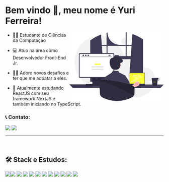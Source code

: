 # Bem vindo 👋, meu nome é **Yuri Ferreira**!

<img src="assets/undraw_programming_re_kg9v.svg" min-width="300px" max-width="300px" width="300px" align="right" alt="programming ilustration">

- 👨‍🎓 Estudante de Ciências da Computação

- 💻 Atuo na área como Desenvolvedor Front-End Jr.

- 🧗‍♂️ Adoro novos desafios e ter que me adpatar a eles.

- 📘 Atualmente estudando ReactJS com seu framework NextJS e também iniciando no TypeScript.

### 📞 Contato:

[<img src="https://img.shields.io/badge/-Instagram-fff95c?style=for-the-badge&logo=Instagram&logoColor=242424&link=https://www.instagram.com/yuri.hmello"/>](https://www.instagram.com/yuri.hmello/)
[ <img src="https://img.shields.io/badge/-Linkedin-fff95c?style=for-the-badge&logo=Linkedin&logoColor=242424&link=https://www.linkedin.com/in/yuri-homen-de-mello-ferreira-b04232191"/>](https://www.linkedin.com/in/yuri-homen-de-mello-ferreira-b04232191/)

---

<br/>

## 🛠️ Stack e Estudos:

<img src="https://cdn.jsdelivr.net/gh/devicons/devicon/icons/html5/html5-plain.svg" width="50"/><img src="https://cdn.jsdelivr.net/gh/devicons/devicon/icons/css3/css3-plain.svg" width="50"/>
<img src="https://cdn.jsdelivr.net/gh/devicons/devicon/icons/javascript/javascript-plain.svg" width="50"/>
<img src="https://cdn.jsdelivr.net/gh/devicons/devicon/icons/typescript/typescript-plain.svg" width="50"/>
<img src="https://cdn.jsdelivr.net/gh/devicons/devicon/icons/react/react-original.svg" width="50"/>
<img src="https://cdn.jsdelivr.net/gh/devicons/devicon/icons/nextjs/nextjs-original-wordmark.svg" width="50"/>
<img src="https://cdn.jsdelivr.net/gh/devicons/devicon/icons/tailwindcss/tailwindcss-plain.svg" width="50"/>
<img src="https://cdn.jsdelivr.net/gh/devicons/devicon/icons/graphql/graphql-plain.svg" width="50"/>
<img src="https://cdn.jsdelivr.net/gh/devicons/devicon/icons/wordpress/wordpress-plain.svg" width="50"/>
<img src="https://cdn.jsdelivr.net/gh/devicons/devicon/icons/php/php-plain.svg" width="50"/>
<img src="https://cdn.jsdelivr.net/gh/devicons/devicon/icons/mysql/mysql-plain.svg" width="50"/>
<img src="https://cdn.jsdelivr.net/gh/devicons/devicon/icons/sass/sass-original.svg" width="50"/>
